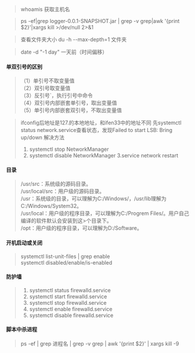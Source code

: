 
>whoamis  获取主机名

>ps -ef|grep logger-0.0.1-SNAPSHOT.jar | grep -v grep|awk '{print \$2}'|xargs kill >/dev/null 2>&1

>查看文件夹大小 du -h --max-depth=1 文件夹

>date -d "-1 day" 一天前（时间偏移）

#### 单双引号的区别
>（1）单引号不取变量值  
>（2）双引号取变量值  
>（3）反引号`，执行引号中命令  
>（4）双引号内部嵌套单引号，取出变量值  
>（5）单引号内部嵌套双引号，不取出变量值

>ifconfig后地址是127.的本地地址，和ifen33中的地址不同
>先systemctl status network.service查看状态，发现Failed to start LSB: Bring up/down
>解决方法
>1. systemctl stop NetworkManager
>2. systemctl disable NetworkManager
>3.service network restart


#### 目录
>/usr/src：系统级的源码目录。  
>/usr/local/src：用户级的源码目录。  
>/usr：系统级的目录，可以理解为C:/Windows/，/usr/lib理解为C:/Windows/System32。  
>/usr/local：用户级的程序目录，可以理解为C:/Progrem Files/。用户自己编译的软件默认会安装到这>个目录下。  
>/opt：用户级的程序目录，可以理解为D:/Software。  

#### 开机启动或关闭 
>systemctl list-unit-files | grep enable  
>systemctl disabled/enable/is-enabled

#### 防护墙
>1. systemctl status firewalld.service
>2. systemctl start firewalld.service
>3. systemctl stop firewalld.service
>4. systemctl enable firewalld.service
>5. systemctl disable firewalld.service

#### 脚本中杀进程
> ps -ef | grep 进程名 | grep -v grep | awk '{print $2}' | xargs kill -9
